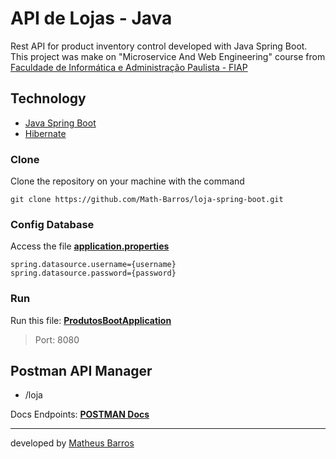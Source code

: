 # API de Lojas - Java

Rest API for product inventory control developed with Java Spring Boot. This project was make on "Microservice And Web Engineering" course from [Faculdade de Informática e Administração Paulista - FIAP](https://www.fiap.com.br/)

## Technology

- [Java Spring Boot](https://spring.io/projects/spring-boot)
- [Hibernate](https://hibernate.org/)

### Clone
Clone the repository on your machine with the command

```git clone https://github.com/Math-Barros/loja-spring-boot.git```

### Config Database
Access the file **[application.properties](https://github.com/Math-Barros/microservices_gradle/blob/main/nac1-boot/src/main/resources/application.properties)**

```
spring.datasource.username={username}
spring.datasource.password={password}
```

### Run

Run this file: **[ProdutosBootApplication](https://github.com/Math-Barros/microservices_gradle/blob/master/src/main/java/br/com/fiap/ProdutosBootApplication.java)**

> Port: 8080

## Postman API Manager

- /loja

Docs Endpoints: **[POSTMAN Docs](https://github.com/Math-Barros/microservices_gradle/blob/main/nac1-boot/src/main/resources/postman/nac1-boot.postman_collection.json)**


--- 
developed by [Matheus Barros](https://github.com/Math-Barros)

